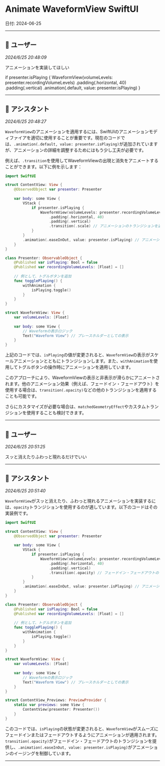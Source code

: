 # Animate WaveformView SwiftUI

日付: 2024-06-25

---

## 👤 ユーザー
*2024/6/25 20:48:09*

アニメーションを実装してほしい

if presenter.isPlaying {
                        WaveformView(volumeLevels: presenter.recordingVolumeLevels)
                            .padding(.horizontal, 40)
                            .padding(.vertical)
                            .animation(.default, value: presenter.isPlaying)
                    }

---

## 🤖 アシスタント
*2024/6/25 20:48:27*

`WaveformView`のアニメーションを適用するには、SwiftUIのアニメーションモディファイアを適切に使用することが重要です。現在のコードでは、`.animation(.default, value: presenter.isPlaying)`が追加されていますが、アニメーションの詳細を調整するためにはもう少し工夫が必要です。

例えば、`.transition`を使用してWaveformViewの出現と消失をアニメートすることができます。以下に例を示します：

```swift
import SwiftUI

struct ContentView: View {
    @ObservedObject var presenter: Presenter
    
    var body: some View {
        VStack {
            if presenter.isPlaying {
                WaveformView(volumeLevels: presenter.recordingVolumeLevels)
                    .padding(.horizontal, 40)
                    .padding(.vertical)
                    .transition(.scale) // アニメーションのトランジションを追加
            }
        }
        .animation(.easeInOut, value: presenter.isPlaying) // アニメーションのタイプを指定
    }
}

class Presenter: ObservableObject {
    @Published var isPlaying: Bool = false
    @Published var recordingVolumeLevels: [Float] = []
    
    // 例として、トグルボタンを追加
    func togglePlaying() {
        withAnimation {
            isPlaying.toggle()
        }
    }
}

struct WaveformView: View {
    var volumeLevels: [Float]
    
    var body: some View {
        // Waveformの表示ロジック
        Text("Waveform View") // プレースホルダーとしての表示
    }
}
```

上記のコードでは、`isPlaying`の値が変更されると、`WaveformView`の表示がスケールアニメーションとともにトランジションします。また、`withAnimation`を使用してトグルボタンの操作時にアニメーションを適用しています。

このアプローチにより、WaveformViewの表示と非表示が滑らかにアニメートされます。他のアニメーション効果（例えば、フェードイン・フェードアウト）を使用する場合は、`transition(.opacity)`などの他のトランジションを適用することも可能です。

さらにカスタマイズが必要な場合は、`matchedGeometryEffect`やカスタムトランジションを使用することも検討できます。

---

## 👤 ユーザー
*2024/6/25 20:51:25*

スッと消えたりふわっと現れるだけでいい

---

## 🤖 アシスタント
*2024/6/25 20:51:40*

`WaveformView`がスッと消えたり、ふわっと現れるアニメーションを実装するには、`opacity`トランジションを使用するのが適しています。以下のコードはその実装例です。

```swift
import SwiftUI

struct ContentView: View {
    @ObservedObject var presenter: Presenter
    
    var body: some View {
        VStack {
            if presenter.isPlaying {
                WaveformView(volumeLevels: presenter.recordingVolumeLevels)
                    .padding(.horizontal, 40)
                    .padding(.vertical)
                    .transition(.opacity) // フェードイン・フェードアウトのトランジションを追加
            }
        }
        .animation(.easeInOut, value: presenter.isPlaying) // アニメーションのタイプを指定
    }
}

class Presenter: ObservableObject {
    @Published var isPlaying: Bool = false
    @Published var recordingVolumeLevels: [Float] = []
    
    // 例として、トグルボタンを追加
    func togglePlaying() {
        withAnimation {
            isPlaying.toggle()
        }
    }
}

struct WaveformView: View {
    var volumeLevels: [Float]
    
    var body: some View {
        // Waveformの表示ロジック
        Text("Waveform View") // プレースホルダーとしての表示
    }
}

struct ContentView_Previews: PreviewProvider {
    static var previews: some View {
        ContentView(presenter: Presenter())
    }
}
```

このコードでは、`isPlaying`の状態が変更されると、`WaveformView`がスムーズにフェードインまたはフェードアウトするようにアニメーションが適用されます。`transition(.opacity)`がフェードイン・フェードアウトのトランジションを提供し、`.animation(.easeInOut, value: presenter.isPlaying)`がアニメーションのイージングを制御しています。

---
